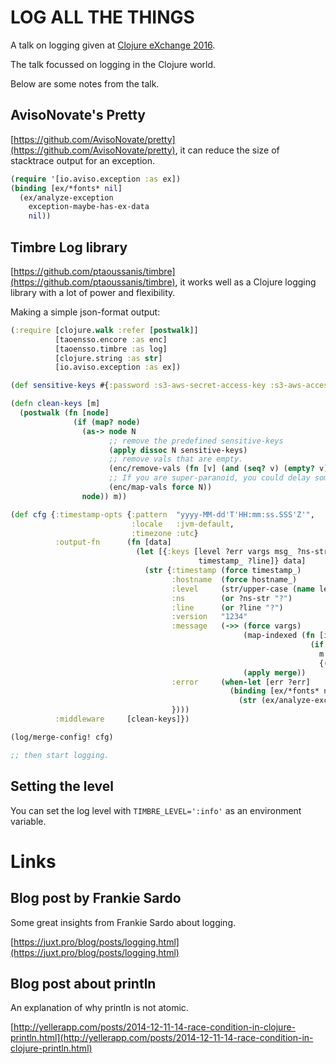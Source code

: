 # LOG ALL THE THINGS #

A talk on logging given at
[Clojure eXchange 2016](https://skillsmatter.com/conferences/7430-clojure-exchange-2016).

The talk focussed on logging in the Clojure world.

Below are some notes from the talk.

## AvisoNovate's Pretty ##
[https://github.com/AvisoNovate/pretty](https://github.com/AvisoNovate/pretty),
it can reduce the size of stacktrace output for an exception.

```clojure
(require '[io.aviso.exception :as ex])
(binding [ex/*fonts* nil]
  (ex/analyze-exception
    exception-maybe-has-ex-data
    nil))
```

## Timbre Log library ##
[https://github.com/ptaoussanis/timbre](https://github.com/ptaoussanis/timbre),
it works well as a Clojure logging library with a lot of power and
flexibility.

Making a simple json-format output:

```clojure
(:require [clojure.walk :refer [postwalk]]
          [taoensso.encore :as enc]
          [taoensso.timbre :as log]
          [clojure.string :as str]
          [io.aviso.exception :as ex])

(def sensitive-keys #{:password :s3-aws-secret-access-key :s3-aws-access-key-id})

(defn clean-keys [m]
  (postwalk (fn [node]
              (if (map? node)
                (as-> node N
                      ;; remove the predefined sensitive-keys
                      (apply dissoc N sensitive-keys)
                      ;; remove vals that are empty.
                      (enc/remove-vals (fn [v] (and (seq? v) (empty? v))) N)
                      ;; If you are super-paranoid, you could delay some keys until the logging happens.
                      (enc/map-vals force N))
                node)) m))

(def cfg {:timestamp-opts {:pattern  "yyyy-MM-dd'T'HH:mm:ss.SSS'Z'",
                           :locale   :jvm-default,
                           :timezone :utc}
          :output-fn      (fn [data]
                            (let [{:keys [level ?err vargs msg_ ?ns-str hostname_
                                          timestamp_ ?line]} data]
                              (str {:timestamp (force timestamp_)
                                    :hostname  (force hostname_)
                                    :level     (str/upper-case (name level))
                                    :ns        (or ?ns-str "?")
                                    :line      (or ?line "?")
                                    :version   "1234"
                                    :message   (->> (force vargs)
                                                    (map-indexed (fn [i m]
                                                                   (if (map? m)
                                                                     m
                                                                     {(str "key-" i) m})))
                                                    (apply merge))
                                    :error     (when-let [err ?err]
                                                 (binding [ex/*fonts* nil]
                                                   (str (ex/analyze-exception (force err) nil))))
                                    })))
          :middleware     [clean-keys]})

(log/merge-config! cfg)

;; then start logging.

```

## Setting the level ##
You can set the log level with `TIMBRE_LEVEL=':info'` as an environment variable.

# Links #

## Blog post by Frankie Sardo ##
Some great insights from Frankie Sardo about logging.

[https://juxt.pro/blog/posts/logging.html](https://juxt.pro/blog/posts/logging.html)

## Blog post about println ##
An explanation of why println is not atomic.

[http://yellerapp.com/posts/2014-12-11-14-race-condition-in-clojure-println.html](http://yellerapp.com/posts/2014-12-11-14-race-condition-in-clojure-println.html)
